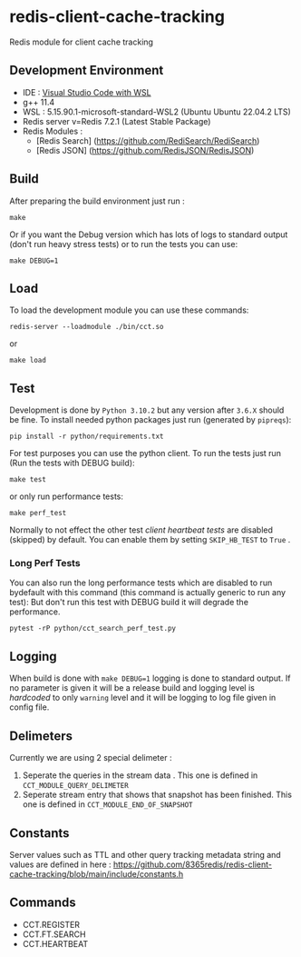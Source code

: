 # redis-client-cache-tracking
Redis module for client cache tracking

## Development Environment 

* IDE : [Visual Studio Code with WSL](https://code.visualstudio.com/docs/cpp/config-wsl) 
* g++ 11.4
* WSL : 5.15.90.1-microsoft-standard-WSL2 (Ubuntu Ubuntu 22.04.2 LTS)
* Redis server v=Redis 7.2.1 (Latest Stable Package)
* Redis Modules :
    * [Redis Search] (https://github.com/RediSearch/RediSearch)
    * [Redis JSON] (https://github.com/RedisJSON/RedisJSON)

## Build

After preparing the build environment just run : 

```
make
```

Or if you want the Debug version which has lots of logs to standard output (don't run heavy stress tests) or to run the tests you can use: 

```
make DEBUG=1
```

## Load

To load the development module you can use these commands: 

```
redis-server --loadmodule ./bin/cct.so
```

or 

```
make load
```

## Test
Development is done by `Python 3.10.2` but any version after `3.6.X` should be fine. To install needed python packages just run (generated by `pipreqs`): 

```
pip install -r python/requirements.txt
```

For test purposes you can use the python client. To run the tests just run (Run the tests with DEBUG build): 

```
make test
```

or only run performance tests: 

```
make perf_test
```

Normally to not effect the other test *client heartbeat tests* are disabled (skipped) by default. You can enable them by setting `SKIP_HB_TEST` to `True` .

### Long Perf Tests

You can also run the long performance tests which are disabled to run bydefault with this command (this command is actually generic to run any test): 
But don't run this test with DEBUG build it will degrade the performance.
```
pytest -rP python/cct_search_perf_test.py
```


## Logging

When build is done with `make DEBUG=1` logging is done to standard output. If no parameter is given it will be a release build and logging level is *hardcoded* to only `warning` level and it will be logging to log file given in config file. 

## Delimeters

Currently we are using 2 special delimeter :

1. Seperate the queries in the stream data . This one is defined in `CCT_MODULE_QUERY_DELIMETER`
2. Seperate stream entry that shows that snapshot has been finished. This one is defined in `CCT_MODULE_END_OF_SNAPSHOT`

## Constants

Server values such as TTL and other query tracking metadata string and values are defined in here : https://github.com/8365redis/redis-client-cache-tracking/blob/main/include/constants.h

 
## Commands

* CCT.REGISTER 
* CCT.FT.SEARCH
* CCT.HEARTBEAT
